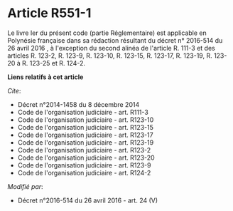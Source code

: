 # Article R551-1

Le livre Ier du présent code (partie Réglementaire) est applicable en Polynésie française dans sa rédaction résultant du
décret n° 2016-514 du 26 avril 2016 , à l'exception du second alinéa de l'article R. 111-3 et des articles R. 123-2, R.
123-9, R. 123-10, R. 123-15, R. 123-17, R. 123-19, R. 123-20 à R. 123-25 et R. 124-2.

**Liens relatifs à cet article**

_Cite_:

  - Décret n°2014-1458 du 8 décembre 2014
  - Code de l'organisation judiciaire - art. R111-3
  - Code de l'organisation judiciaire - art. R123-10
  - Code de l'organisation judiciaire - art. R123-15
  - Code de l'organisation judiciaire - art. R123-17
  - Code de l'organisation judiciaire - art. R123-19
  - Code de l'organisation judiciaire - art. R123-2
  - Code de l'organisation judiciaire - art. R123-20
  - Code de l'organisation judiciaire - art. R123-9
  - Code de l'organisation judiciaire - art. R124-2

_Modifié par_:

  - Décret n°2016-514 du 26 avril 2016 - art. 24 (V)

